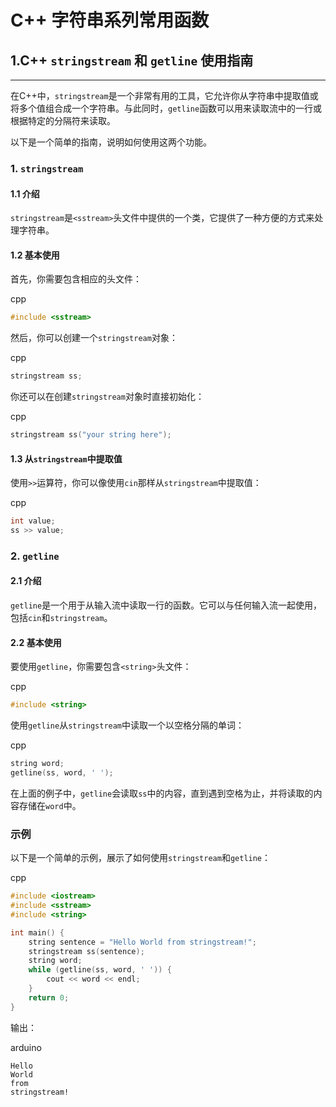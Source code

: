 # C++ 字符串系列常用函数

## 1.C++ `stringstream` 和 `getline` 使用指南
-----------------------------------

在C++中，`stringstream`是一个非常有用的工具，它允许你从字符串中提取值或将多个值组合成一个字符串。与此同时，`getline`函数可以用来读取流中的一行或根据特定的分隔符来读取。

以下是一个简单的指南，说明如何使用这两个功能。

### 1\. `stringstream`

#### 1.1 介绍

`stringstream`是`<sstream>`头文件中提供的一个类，它提供了一种方便的方式来处理字符串。

#### 1.2 基本使用

首先，你需要包含相应的头文件：

cpp

```cpp
#include <sstream>
```

然后，你可以创建一个`stringstream`对象：

cpp

```cpp
stringstream ss;
```

你还可以在创建`stringstream`对象时直接初始化：

cpp

```cpp
stringstream ss("your string here");
```

#### 1.3 从`stringstream`中提取值

使用`>>`运算符，你可以像使用`cin`那样从`stringstream`中提取值：

cpp

```cpp
int value;
ss >> value;
```

### 2\. `getline`

#### 2.1 介绍

`getline`是一个用于从输入流中读取一行的函数。它可以与任何输入流一起使用，包括`cin`和`stringstream`。

#### 2.2 基本使用

要使用`getline`，你需要包含`<string>`头文件：

cpp

```cpp
#include <string>
```

使用`getline`从`stringstream`中读取一个以空格分隔的单词：

cpp

```cpp
string word;
getline(ss, word, ' ');
```

在上面的例子中，`getline`会读取`ss`中的内容，直到遇到空格为止，并将读取的内容存储在`word`中。

### 示例

以下是一个简单的示例，展示了如何使用`stringstream`和`getline`：

cpp

```cpp
#include <iostream>
#include <sstream>
#include <string>

int main() {
    string sentence = "Hello World from stringstream!";
    stringstream ss(sentence);
    string word;
    while (getline(ss, word, ' ')) {
        cout << word << endl;
    }
    return 0;
}
```

输出：

arduino

```arduino
Hello
World
from
stringstream!
```

